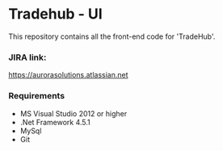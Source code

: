 # Tradehub - UI #

This repository contains all the front-end code for 'TradeHub'.

### JIRA link: ###
https://aurorasolutions.atlassian.net

### Requirements ###

* MS Visual Studio 2012 or higher
* .Net Framework 4.5.1
* MySql
* Git